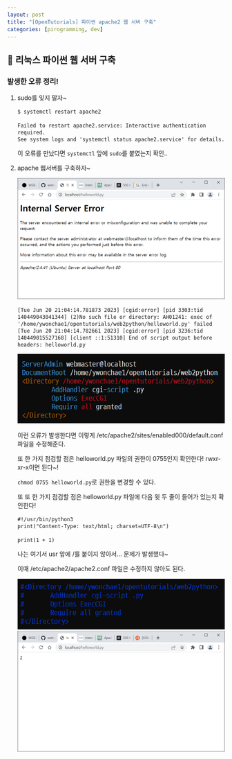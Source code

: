 ```yaml
---
layout: post
title: "[OpenTutorials] 파이썬 apache2 웹 서버 구축"
categories: [pirogramming, dev]
---
```


## 🧊 리눅스 파이썬 웹 서버 구축

### 발생한 오류 정리!

1. sudo를 잊지 말자~

    ```
    $ systemctl restart apache2

    Failed to restart apache2.service: Interactive authentication required.
    See system logs and 'systemctl status apache2.service' for details.
    ```

    이 오류를 만났다면 `systemctl` 앞에 `sudo`를 붙였는지 확인..

2. apache 웹서버를 구축하자~

    <img src="/attachment/230620/Capture.PNG">

    ```
    [Tue Jun 20 21:04:14.781873 2023] [cgid:error] [pid 3303:tid 140449043041344] (2)No such file or directory: AH01241: exec of '/home/ywonchae1/opentutorials/web2python/helloworld.py' failed
    [Tue Jun 20 21:04:14.782661 2023] [cgid:error] [pid 3236:tid 140449015527168] [client ::1:51310] End of script output before headers: helloworld.py
    ```

    <img src="/attachment/230620/etc-apache2-sites-enabled000-defaultconf.PNG">

    이런 오류가 발생한다면 이렇게 /etc/apache2/sites/enabled000/default.conf 파일을 수정해준다.

    또 한 가지 점검할 점은 helloworld.py 파일의 권한이 0755인지 확인한다!
    rwxr-xr-x이면 된다~!

    `chmod 0755 helloworld.py`로 권한을 변경할 수 있다.

    또 또 한 가지 점검할 점은 helloworld.py 파일에 다음 윗 두 줄이 들어가 있는지 확인한다!

    ```
    #!/usr/bin/python3
    print("Content-Type: text/html; charset=UTF-8\n")

    print(1 + 1)
    ```

    나는 여기서 usr 앞에 /를 붙이지 않아서... 문제가 발생했다~

    이때 /etc/apache2/apache2.conf 파일은 수정하지 않아도 된다.

    <img src="/attachment/230620/etc-apache2-apache2conf.PNG">

    <img src="/attachment/230620/Capture2.PNG">